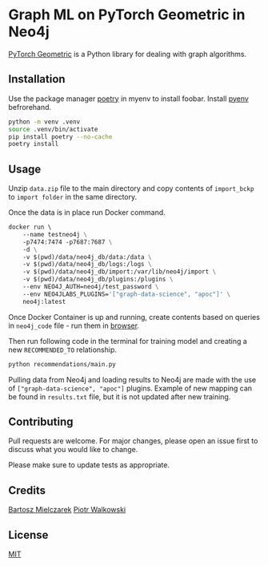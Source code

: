 # Graph ML on PyTorch Geometric in Neo4j

[PyTorch Geometric](https://pytorch-geometric.readthedocs.io/en/latest/) is a Python library for dealing with graph algorithms.

## Installation

Use the package manager [poetry](https://python-poetry.org/) in myenv to install foobar. Install [pyenv](https://github.com/pyenv/pyenv) befrorehand.

```bash
python -m venv .venv
source .venv/bin/activate
pip install poetry --no-cache   
poetry install
```

## Usage

Unzip `data.zip` file to the main directory and copy contents of `import_bckp` to `import folder` in the same directory.

Once the data is in place run Docker command.

```dockerfile
docker run \                                          
    --name testneo4j \
    -p7474:7474 -p7687:7687 \
    -d \
    -v $(pwd)/data/neo4j_db/data:/data \
    -v $(pwd)/data/neo4j_db/logs:/logs \
    -v $(pwd)/data/neo4j_db/import:/var/lib/neo4j/import \
    -v $(pwd)/data/neo4j_db/plugins:/plugins \
    --env NEO4J_AUTH=neo4j/test_password \
    --env NEO4JLABS_PLUGINS='["graph-data-science", "apoc"]' \
    neo4j:latest              
```

Once Docker Container is up and running, create contents based on queries in `neo4j_code` file - run them in [browser](http://localhost:7474/).

Then run following code in the terminal for training model and creating a new `RECOMMENDED_TO` relationship.

```bash
python recommendations/main.py
```

Pulling data from Neo4j and loading results to Neo4j are made with the use of `["graph-data-science", "apoc"]` plugins.
Example of new mapping can be found in `results.txt` file, but it is not updated after new training.

## Contributing

Pull requests are welcome. For major changes, please open an issue first
to discuss what you would like to change.

Please make sure to update tests as appropriate.

## Credits
[Bartosz Mielczarek](https://www.linkedin.com/in/bartosz-mielczarek-647346117)
[Piotr Walkowski](some_link)


## License

[MIT](https://choosealicense.com/licenses/mit/)